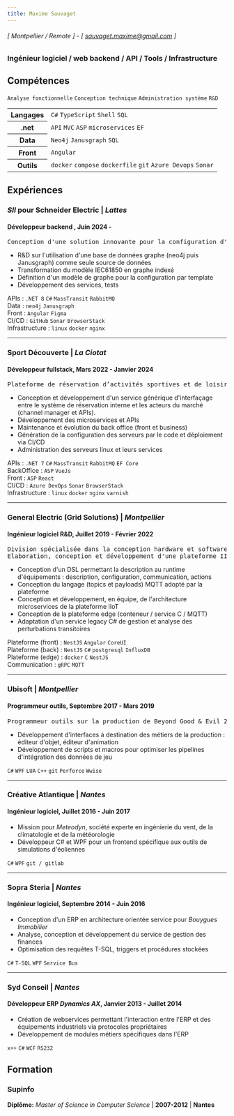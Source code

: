 ```yaml
---
title: Maxime Sauvaget
---
```

###### [ Montpellier / Remote ] - [ sauvaget.maxime@gmail.com ]
### Ingénieur logiciel / web backend / API / Tools / Infrastructure

## Compétences
```Analyse fonctionnelle```
```Conception technique```
```Administration système```
```R&D```

<table>
  <tr>
    <th>Langages</th>
    <td> 
      <code>C#</code> 
      <code>TypeScript</code>
      <code>Shell</code> 
      <code>SQL</code>
    </td>
  </tr>
  <tr>
    <th>.net</th>
    <td>
      <code>API</code>
      <code>MVC</code>
      <code>ASP</code>
      <code>microservices</code>
      <code>EF</code>
    </td>
  </tr>
  <tr>
    <th>Data</th>
    <td>
      <code>Neo4j</code>
      <code>Janusgraph</code>
      <code>SQL</code>
    </td>
  </tr>
  <tr>
    <th>Front</th>
    <td>
      <code>Angular</code>
    </td>
  </tr>
  <tr>
    <th>Outils</th>
    <td>
      <code>docker</code>
      <code>compose</code>
      <code>dockerfile</code>
      <code>git</code>
      <code>Azure Devops</code>
      <code>Sonar</code>
    </td>
  </tr>
</table>

## Expériences
### *SII* pour Schneider Electric | *Lattes*
#### Développeur backend , Juin 2024 -
<pre>Conception d'une solution innovante pour la configuration d'équipements électriques. Articulée autour d'applications web, microservices et connecteurs elle a pour vocation d'être le référentiel unique pour le développement de projets clients.</pre>

- R&D sur l'utilisation d'une base de données graphe (neo4j puis Janusgraph) comme seule source de données
- Transformation du modèle IEC61850 en graphe indexé
- Définition d'un modèle de graphe pour la configuration par template
- Développement des services, tests

APIs : ```.NET 8``` ```C#``` ```MassTransit``` ```RabbitMQ```<br>
Data : ```neo4j``` ```Janusgraph``` <br>
Front : ```Angular``` ```Figma``` <br>
CI/CD : ```GitHub``` ```Sonar``` ```BrowserStack``` <br>
Infrastructure : ```linux``` ```docker``` ```nginx``` 

<hr>

### Sport Découverte | *La Ciotat*
#### Développeur fullstack, Mars 2022 - Janvier 2024
<pre>Plateforme de réservation d’activités sportives et de loisirs en ligne</pre>

- Conception et développement d'un service générique d'interfaçage entre le système de réservation interne et les acteurs du marché (channel manager et APIs).
- Développement des microservices et APIs
- Maintenance et évolution du back office (front et business)
- Génération de la configuration des serveurs par le code et déploiement via CI/CD
- Administration des serveurs linux et leurs services

APIs : ```.NET 7``` ```C#``` ```MassTransit``` ```RabbitMQ``` ```EF Core``` <br>
BackOffice : ```ASP``` ```VueJs``` <br>
Front : ```ASP``` ```React``` <br>
CI/CD : ```Azure DevOps``` ```Sonar``` ```BrowserStack``` <br>
Infrastructure : ```linux``` ```docker``` ```nginx``` ```varnish``` 

<hr>

### General Electric (Grid Solutions) | *Montpellier*
#### Ingénieur logiciel R&D, Juillet 2019 - Février 2022
<pre>Division spécialisée dans la conception hardware et software d'équipements liés à la distribution et transformation d'énergie. 
Elaboration, conception et développement d'une plateforme IIoT dédiée à ces équipements.</pre>

- Conception d'un DSL permettant la description au runtime d'équipements : description, configuration, communication, actions
- Conception du langage (topics et payloads) MQTT adopté par la plateforme
- Conception et développement, en équipe, de l'architecture microservices de la plateforme IIoT
- Conception de la plateforme edge (conteneur / service C / MQTT)
- Adaptation d'un service legacy C# de gestion et analyse des perturbations transitoires

Plateforme (front) : ```NestJS``` ```Angular``` ```CoreUI``` <br>
Plateforme (back) : ```NestJS``` ```C#``` ```postgresql``` ```InfluxDB```<br>
Plateforme (edge) : ```docker``` ```C``` ```NestJS```<br>
Communication : ```gRPC``` ```MQTT```<br>

<hr>

### Ubisoft | *Montpellier*
#### Programmeur outils, Septembre 2017 - Mars 2019
<pre>Programmeur outils sur la production de Beyond Good & Evil 2</pre>

- Développement d'interfaces à destination des métiers de la production : éditeur d'objet, éditeur d'animation
- Développement de scripts et macros pour optimiser les pipelines d'intégration des données de jeu

```C#``` ```WPF``` ```LUA``` ```C++``` ```git``` ```Perforce``` ```Wwise```

<hr>

### Créative Atlantique | *Nantes*
#### Ingénieur logiciel, Juillet 2016 - Juin 2017

- Mission pour *Meteodyn*, société experte en ingénierie du vent, de la climatologie et de la météorologie
- Développeur C# et WPF pour un frontend spécifique aux outils de simulations d'éoliennes

```C#``` ```WPF``` ```git / gitlab```

<hr>

### Sopra Steria | *Nantes*
#### Ingénieur logiciel, Septembre 2014 - Juin 2016

- Conception d'un ERP en architecture orientée service pour *Bouygues Immobilier*
- Analyse, conception et développement du service de gestion des finances
- Optimisation des requêtes T-SQL, triggers et procédures stockées

```C#``` ```T-SQL``` ```WPF``` ```Service Bus```

<hr>

### Syd Conseil | *Nantes*
#### Développeur ERP *Dynamics AX*, Janvier 2013 - Juillet 2014

- Création de webservices permettant l'interaction entre l'ERP et des équipements industriels via protocoles propriétaires
- Développement de modules métiers spécifiques dans l'ERP

```x++``` ```C#``` ```WCF``` ```RS232```

## Formation
### Supinfo
**Diplôme:** *Master of Science in Computer Science* | **2007-2012** | **Nantes**
